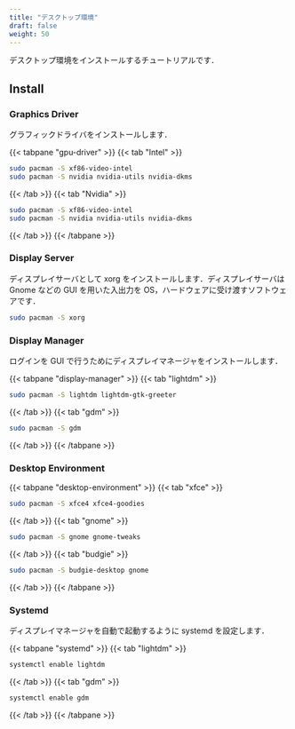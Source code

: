 ```yaml
---
title: "デスクトップ環境"
draft: false
weight: 50
---
```

デスクトップ環境をインストールするチュートリアルです．

## Install

### **Graphics Driver**

グラフィックドライバをインストールします．

{{< tabpane "gpu-driver" >}}
{{< tab "Intel" >}}

```sh
sudo pacman -S xf86-video-intel
sudo pacman -S nvidia nvidia-utils nvidia-dkms
```

{{< /tab >}}
{{< tab "Nvidia" >}}

```sh
sudo pacman -S xf86-video-intel
sudo pacman -S nvidia nvidia-utils nvidia-dkms
```

{{< /tab >}}
{{< /tabpane >}}

### **Display Server**

ディスプレイサーバとして xorg をインストールします．ディスプレイサーバは Gnome などの GUI を用いた入出力を OS，ハードウェアに受け渡すソフトウェアです．

```sh
sudo pacman -S xorg
```

### **Display Manager**

ログインを GUI で行うためにディスプレイマネージャをインストールします．

{{< tabpane "display-manager" >}}
{{< tab "lightdm" >}}

```sh
sudo pacman -S lightdm lightdm-gtk-greeter
```

{{< /tab >}}
{{< tab "gdm" >}}

```sh
sudo pacman -S gdm
```

{{< /tab >}}
{{< /tabpane >}}

### **Desktop Environment**

{{< tabpane "desktop-environment" >}}
{{< tab "xfce" >}}

```sh
sudo pacman -S xfce4 xfce4-goodies
```

{{< /tab >}}
{{< tab "gnome" >}}

```sh
sudo pacman -S gnome gnome-tweaks
```

{{< /tab >}}
{{< tab "budgie" >}}

```sh
sudo pacman -S budgie-desktop gnome
```

{{< /tab >}}
{{< /tabpane >}}

### **Systemd**

ディスプレイマネージャを自動で起動するように systemd を設定します．

{{< tabpane "systemd" >}}
{{< tab "lightdm" >}}

```sh
systemctl enable lightdm
```

{{< /tab >}}
{{< tab "gdm" >}}

```sh
systemctl enable gdm
```

{{< /tab >}}
{{< /tabpane >}}
